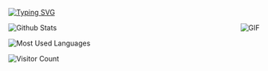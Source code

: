 <a href="https://git.io/typing-svg"><img src="https://readme-typing-svg.demolab.com?font=Bungee+Shade&size=32&pause=2000&color=0FF7D9&vCenter=true&width=650&lines=</ ----+Hyr1sky+There+!+---- />" alt="Typing SVG" /></a>

<div align="right">
    <img align="right" alt="GIF" src="https://raw.githubusercontent.com/JoeyBling/JoeyBling/master/pic/pusheencode.gif" />
</div>

![Github Stats](https://github-readme-stats.vercel.app/api?username=Hyr1sky&show_icons=true&theme=light&count_private=true)

![Most Used Languages](https://github-readme-stats.vercel.app/api/top-langs/?username=Hyr1sky&theme=light&layout=compact)

  <!-- 访客计数 -->
  ![Visitor Count](https://profile-counter.glitch.me/Hyr1sky/count.svg)
